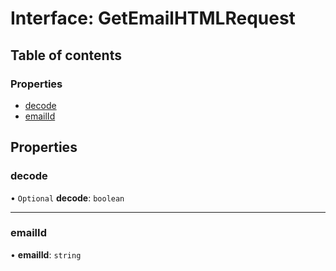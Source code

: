 # Interface: GetEmailHTMLRequest

## Table of contents

### Properties

- [decode](GetEmailHTMLRequest.md#decode)
- [emailId](GetEmailHTMLRequest.md#emailid)

## Properties

### <a id="decode" name="decode"></a> decode

• `Optional` **decode**: `boolean`

___

### <a id="emailid" name="emailid"></a> emailId

• **emailId**: `string`
